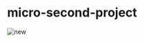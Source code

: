 # micro-second-project
![new]([https://github.com/user-attachments/assets/0a6b1e54-93f6-4827-8275-2a8d6685a065](https://drive.google.com/file/d/17m_b7RCNEI2qctY0H9YFF0MgIl0APTPY/view?usp=sharing))
